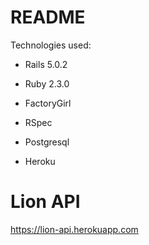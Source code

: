 # README

Technologies used:

* Rails 5.0.2

* Ruby 2.3.0

* FactoryGirl

* RSpec

* Postgresql

* Heroku

# Lion API

https://lion-api.herokuapp.com
